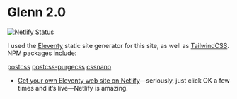 # Glenn 2.0

[![Netlify Status](https://api.netlify.com/api/v1/badges/7359ff1d-51d5-43b8-b292-b6768376ef45/deploy-status)](https://app.netlify.com/sites/upbeat-banach-f0a709/deploys)

I used the [Eleventy](https://github.com/11ty/eleventy) static site generator for this site, as well as [TailwindCSS](https://tailwindcss.com). NPM packages include:

[postcss](https://www.npmjs.com/package/postcss)
[postcss-purgecss](https://www.npmjs.com/package/postcss-purgecss)
[cssnano](https://www.npmjs.com/package/cssnano)

* [Get your own Eleventy web site on Netlify](https://app.netlify.com/start/deploy?repository=https://github.com/11ty/eleventy-base-blog)—seriously, just click OK a few times and it’s live—Netlify is amazing.
